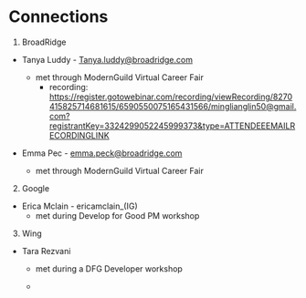 # Connections

1. BroadRidge

- Tanya Luddy - Tanya.luddy@broadridge.com
  - met through ModernGuild Virtual Career Fair
    - recording: <https://register.gotowebinar.com/recording/viewRecording/8270415825714681615/6590550075165431566/minglianglin50@gmail.com?registrantKey=3324299052245999373&type=ATTENDEEEMAILRECORDINGLINK>

- Emma Pec - emma.peck@broadridge.com
  - met through ModernGuild Virtual Career Fair

2. Google

- Erica Mclain - ericamclain_(IG)
  - met during Develop for Good PM workshop

3. Wing

- Tara Rezvani
  - met during a DFG Developer workshop

  -
